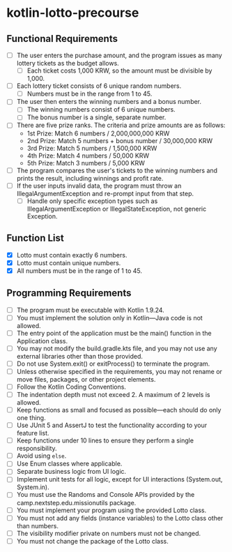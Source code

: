 # kotlin-lotto-precourse
## Functional Requirements
- [ ] The user enters the purchase amount, and the program issues as many lottery tickets as the budget allows.
  - [ ] Each ticket costs 1,000 KRW, so the amount must be divisible by 1,000.
- [ ] Each lottery ticket consists of 6 unique random numbers.
  - [ ] Numbers must be in the range from 1 to 45.
- [ ] The user then enters the winning numbers and a bonus number.
  - [ ] The winning numbers consist of 6 unique numbers.
  - [ ] The bonus number is a single, separate number.
- [ ] There are five prize ranks. The criteria and prize amounts are as follows:
    - 1st Prize: Match 6 numbers / 2,000,000,000 KRW
    - 2nd Prize: Match 5 numbers + bonus number / 30,000,000 KRW
    - 3rd Prize: Match 5 numbers / 1,500,000 KRW
    - 4th Prize: Match 4 numbers / 50,000 KRW
    - 5th Prize: Match 3 numbers / 5,000 KRW
- [ ] The program compares the user's tickets to the winning numbers and prints the result, including winnings and profit rate.
- [ ] If the user inputs invalid data, the program must throw an IllegalArgumentException and re-prompt input from that step.
  - [ ] Handle only specific exception types such as IllegalArgumentException or IllegalStateException, not generic Exception.

## Function List
- [x] Lotto must contain exactly 6 numbers.
- [x] Lotto must contain unique numbers.
- [x] All numbers must be in the range of 1 to 45.

## Programming Requirements
- [ ] The program must be executable with Kotlin 1.9.24.
- [ ] You must implement the solution only in Kotlin—Java code is not allowed.
- [ ] The entry point of the application must be the main() function in the Application class.
- [ ] You may not modify the build.gradle.kts file, and you may not use any external libraries other than those provided.
- [ ] Do not use System.exit() or exitProcess() to terminate the program.
- [ ] Unless otherwise specified in the requirements, you may not rename or move files, packages, or other project elements.
- [ ] Follow the Kotlin Coding Conventions.
- [ ] The indentation depth must not exceed 2. A maximum of 2 levels is allowed.
- [ ] Keep functions as small and focused as possible—each should do only one thing.
- [ ] Use JUnit 5 and AssertJ to test the functionality according to your feature list.
- [ ] Keep functions under 10 lines to ensure they perform a single responsibility.
- [ ] Avoid using `else`.
- [ ] Use Enum classes where applicable.
- [ ] Separate business logic from UI logic.
- [ ] Implement unit tests for all logic, except for UI interactions (System.out, System.in).
- [ ] You must use the Randoms and Console APIs provided by the camp.nextstep.edu.missionutils package.
- [ ] You must implement your program using the provided Lotto class.
- [ ] You must not add any fields (instance variables) to the Lotto class other than numbers.
- [ ] The visibility modifier private on numbers must not be changed.
- [ ] You must not change the package of the Lotto class.

